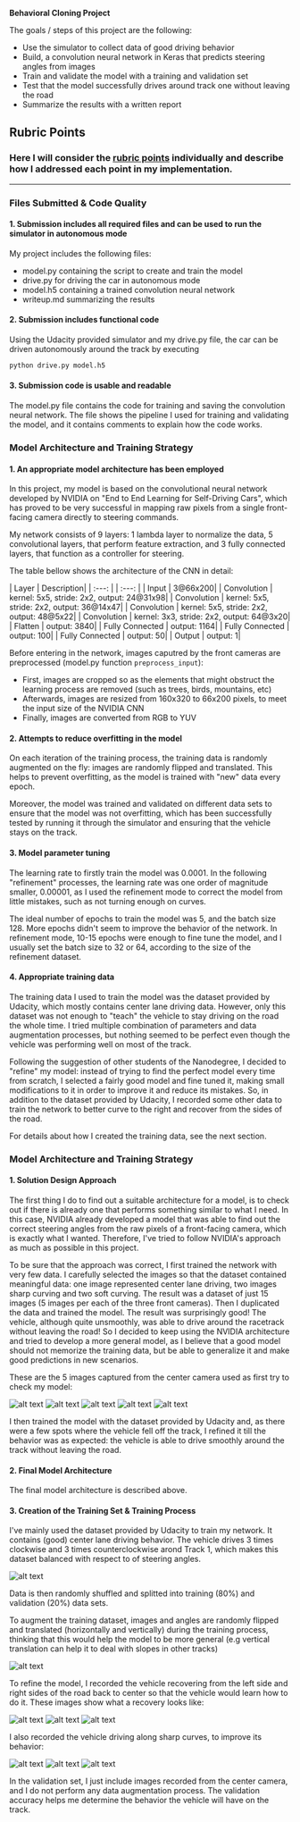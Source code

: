 **Behavioral Cloning Project**

The goals / steps of this project are the following:

* Use the simulator to collect data of good driving behavior
* Build, a convolution neural network in Keras that predicts steering angles from images
* Train and validate the model with a training and validation set
* Test that the model successfully drives around track one without leaving the road
* Summarize the results with a written report


[//]: # (Image References)

[tiny-1]: ./submission/tiny-dataset/tiny-1.jpg 
[tiny-2]: ./submission/tiny-dataset/tiny-2.jpg 
[tiny-3]: ./submission/tiny-dataset/tiny-3.jpg
[tiny-4]: ./submission/tiny-dataset/tiny-4.jpg
[tiny-5]: ./submission/tiny-dataset/tiny-5.jpg
[balanced]: ./submission/balanced.png
[data-augmentation]: ./submission/data-augmentation.png 
[rec-1]: ./submission/rec-1.jpg 
[rec-2]: ./submission/rec-2.jpg 
[rec-3]: ./submission/rec-3.jpg 
[curv-1]: ./submission/curv-1.jpg 
[curv-2]: ./submission/curv-2.jpg 
[curv-3]: ./submission/curv-3.jpg

## Rubric Points
### Here I will consider the [rubric points](https://review.udacity.com/#!/rubrics/432/view) individually and describe how I addressed each point in my implementation.  

---
### Files Submitted & Code Quality

#### 1. Submission includes all required files and can be used to run the simulator in autonomous mode

My project includes the following files:

* model.py containing the script to create and train the model
* drive.py for driving the car in autonomous mode
* model.h5 containing a trained convolution neural network 
* writeup.md summarizing the results

#### 2. Submission includes functional code
Using the Udacity provided simulator and my drive.py file, the car can be driven autonomously around the track by executing 
```sh
python drive.py model.h5
```

#### 3. Submission code is usable and readable

The model.py file contains the code for training and saving the convolution neural network. The file shows the pipeline I used for training and validating the model, and it contains comments to explain how the code works.

### Model Architecture and Training Strategy

#### 1. An appropriate model architecture has been employed

In this project, my model is based on the convolutional neural network developed by NVIDIA on "End to End Learning for Self-Driving Cars", which has proved to be very successful in mapping raw pixels from a single front-facing camera directly to steering commands.

My network consists of 9 layers: 1 lambda layer to normalize the data, 5 convolutional layers, that perform feature extraction, and 3 fully connected layers, that function as a controller for steering.

The table bellow shows the architecture of the CNN in detail:

| Layer | Description|
| :---: | | :---: |
| Input | 3@66x200|
| Convolution | kernel: 5x5, stride: 2x2, output: 24@31x98|
| Convolution | kernel: 5x5, stride: 2x2, output: 36@14x47|
| Convolution | kernel: 5x5, stride: 2x2, output: 48@5x22|
| Convolution | kernel: 3x3, stride: 2x2, output: 64@3x20|
| Flatten | output: 3840|
| Fully Connected | output: 1164|
| Fully Connected | output: 100|
| Fully Connected | output: 50|
| Output | output: 1|

Before entering in the network, images caputred by the front cameras are preprocessed (model.py function ``preprocess_input``):

* First, images are cropped so as the elements that might obstruct the learning process are removed (such as trees, birds, mountains, etc)
* Afterwards, images are resized from 160x320 to 66x200 pixels, to meet the input size of the NVIDIA CNN
* Finally, images are converted from RGB to YUV 

#### 2. Attempts to reduce overfitting in the model

On each iteration of the training process, the training data is randomly augmented on the fly: images are randomly flipped and translated. This helps to prevent overfitting, as the model is trained with "new" data every epoch.

Moreover, the model was trained and validated on different data sets to ensure that the model was not overfitting, which has been successfully tested by running it through the simulator and ensuring that the vehicle stays on the track.

#### 3. Model parameter tuning

The learning rate to firstly train the model was 0.0001. In the following "refinement" processes, the learning rate was one order of magnitude smaller, 0.00001, as I used the refinement mode to correct the model from little mistakes, such as not turning enough on curves.

The ideal number of epochs to train the model was 5, and the batch size 128. More epochs didn't seem to improve the behavior of the network. In refinement mode, 10-15 epochs were enough to fine tune the model, and I usually set the batch size to 32 or 64, according to the size of the refinement dataset.


#### 4. Appropriate training data

The training data I used to train the model was the dataset provided by Udacity, which mostly contains center lane driving data. However, only this dataset was not enough to "teach" the vehicle to stay driving on the road the whole time. I tried multiple combination of parameters and data augmentation processes, but nothing seemed to be perfect even though the vehicle was performing well on most of the track.

Following the suggestion of other students of the Nanodegree, I decided to "refine" my model: instead of trying to find the perfect model every time from scratch, I selected a fairly good model and fine tuned it, making small modifications to it in order to improve it and reduce its mistakes. So, in addition to the dataset provided by Udacity, I recorded some other data to train the network to better curve to the right and recover from the sides of the road.

For details about how I created the training data, see the next section. 

### Model Architecture and Training Strategy

#### 1. Solution Design Approach

The first thing I do to find out a suitable architecture for a model, is to check out if there is already one that performs something similar to what I need. In this case, NVIDIA already developed a model that was able to find out the correct steering angles from the raw pixels of a front-facing camera, which is exactly what I wanted. Therefore, I've tried to follow NVIDIA's approach as much as possible in this project.

To be sure that the approach was correct, I first trained the network with very few data. I carefully selected the images so that the dataset contained meaningful data: one image represented center lane driving, two images sharp curving and two soft curving. The result was a dataset of just 15 images (5 images per each of the three front cameras). Then I duplicated the data and trained the model. The result was surprisingly good! The vehicle, although quite unsmoothly, was able to drive around the racetrack without leaving the road! So I decided to keep using the NVIDIA architecture and tried to develop a more general model, as I believe that a good model should not memorize the training data, but be able to generalize it and make good predictions in new scenarios.

These are the 5 images captured from the center camera used as first try to check my model:

![alt text][tiny-1]
![alt text][tiny-3]
![alt text][tiny-4]
![alt text][tiny-2]
![alt text][tiny-5]

I then trained the model with the dataset provided by Udacity and, as there were a few spots where the vehicle fell off the track, I refined it till the behavior was as expected: the vehicle is able to drive smoothly around the track without leaving the road.

#### 2. Final Model Architecture

The final model architecture is described above.

#### 3. Creation of the Training Set & Training Process

I've mainly used the dataset provided by Udacity to train my network. It contains (good) center lane driving behavior. The vehicle drives 3 times clockwise and 3 times counterclockwise arond Track 1, which makes this dataset balanced with respect to of steering angles.

![alt text][balanced]

Data is then randomly shuffled and splitted into training (80%) and validation (20%) data sets.

To augment the training dataset, images and angles are randomly flipped and translated (horizontally and vertically) during the training process, thinking that this would help the model to be more general (e.g vertical translation can help it to deal with slopes in other tracks)

![alt text][data-augmentation]


To refine the model, I recorded the vehicle recovering from the left side and right sides of the road back to center so that the vehicle would learn how to do it. These images show what a recovery looks like:

![alt text][rec-1]
![alt text][rec-2]
![alt text][rec-3]

I also recorded the vehicle driving along sharp curves, to improve its behavior:

![alt text][curv-1]
![alt text][curv-2]
![alt text][curv-3]

In the validation set, I just include images recorded from the center camera, and I do not perform any data augmentation process. The validation accuracy helps me determine the behavior the vehicle will have on the track.
